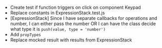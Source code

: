 - Create test if function triggers on click on component Keypad
- Replace constants in ExpressionStack.test.js
- [ExpressionStack] Since I have separate callbacks for operations and number, I can either pass the number OR I can have the class decide what type it is `push(value, type = 'number')`
- Add `propTypes`
- Replace mocked result with results from ExpressionStack
